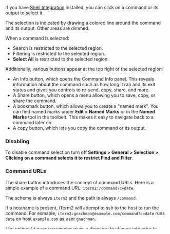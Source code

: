 If you have [Shell Integration](documentation-shell-integration.html) installed, you can click on a command or its output to select it.

The selection is indicated by drawing a colored line around the command and its output. Other areas are dimmed.

When a command is selected:

 * Search is restricted to the selected region.
 * Filtering is restricted to the selected region.
 * **Select All** is restricted to the selected region.

Additionally, various buttons appear at the top right of the selected region:

 * An Info button, which opens the Command Info panel. This reveals information about the command such as how long it ran and its exit status and gives you controls to re-send, copy, share, and more.
 * A Share button, which opens a menu allowing you to save, copy, or share the command.
 * A bookmark button, which allows you to create a "named mark". You can find named marks under **Edit > Named Marks** or in the **Named Marks** tool in the toolbelt. This makes it easy to navigate back to a command later on.
 * A copy button, which lets you copy the command or its output.

### Disabling

To disable command selection turn off **Settings > General > Selection > Clicking on a command selects it to restrict Find and Filter**.

### Command URLs

The share button introduces the concept of command URLs. Here is a simple example of a command URL: `iterm2:/command?c=date`.

The scheme is always `iterm2` and the path is always `/command`.

If a hostname is present, iTerm2 will attempt to ssh to the host to run the command. For exmaple, `iterm2:gnachman@example.com/command?c=date` runs `date` on host `example.com` as user `gnachman`.

The optional `d` query parameter gives a directory to change into prior to running the command.

Normally when you open a command URL you are presented with a window that describes what will be done and offers options on how to run it (e.g., in a new tab, a new window, or in the current session). The optional `silent` query parameter suppresses this window. A confirmation dialog is shown instead. If the user consents, the command runs in the background and its output is not shown. This query parameter does not take a value.

